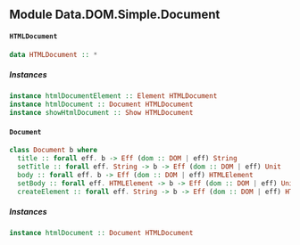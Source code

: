 ## Module Data.DOM.Simple.Document

#### `HTMLDocument`

``` purescript
data HTMLDocument :: *
```

##### Instances
``` purescript
instance htmlDocumentElement :: Element HTMLDocument
instance htmlDocument :: Document HTMLDocument
instance showHtmlDocument :: Show HTMLDocument
```

#### `Document`

``` purescript
class Document b where
  title :: forall eff. b -> Eff (dom :: DOM | eff) String
  setTitle :: forall eff. String -> b -> Eff (dom :: DOM | eff) Unit
  body :: forall eff. b -> Eff (dom :: DOM | eff) HTMLElement
  setBody :: forall eff. HTMLElement -> b -> Eff (dom :: DOM | eff) Unit
  createElement :: forall eff. String -> b -> Eff (dom :: DOM | eff) HTMLElement
```

##### Instances
``` purescript
instance htmlDocument :: Document HTMLDocument
```


